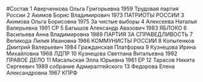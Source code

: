 #Состав
1 Аверченкова Ольга Григорьевна 1959 Трудовая партия России
2 Акимов Борис Владимирович 1973 ПАТРИОТЫ РОССИИ
3 Акимова Ольга Борисовна 1975 За чистые выборы
4 Алексеева Наталья Валерьевна 1991 СР
5 Багышов Александр Авазович 1983 ЯБЛОКО
6 Васильева Анна Владимировна 1989 ПАРТИЯ ЗА СПРАВЕДЛИВОСТЬ
7 Великода Лилия Ивановна 1966 КОММУНИСТЫ РОССИИ
8 Копытенков Дмитрий Валерьевич 1984 Гражданская Платформа
9 Кузнецова Ирина Михайловна 1968 ЛДПР
10 Кузнецова Светлана Витальевна 1992 ПРАВОЕ ДЕЛО
11 Масальская Элла Юрьевна 1961 ЕР
12 Тарасов Никита Сергеевич 1989 собрание Адмиралтейского
13 Федорова Елена Александровна 1967 КПРФ
